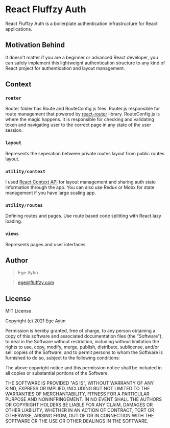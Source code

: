 # React Fluffzy Auth

React Fluffzy Auth is a boilerplate authentication infrastructure for React applications. 

## Motivation Behind

It doesn't matter if you are a beginner or advanced React developer, you can safely implement this lightweignt authentication structure to any kind of React project for authentication and layout management.

## Context

### `router`

Router folder has Route and RouteConfig js files. 
Router.js responsible for route management that powered by 
[react-router](https://reactrouter.com/) library.
RouteConfig.js is where the magic happens. 
It is responsible for checking and validating token and navigating user to the correct page in any state of the user session. 


### `layout`

Represents the seperation between private routes layout from public routes layout.

### `utility/context`

I used [React Context API](https://reactjs.org/docs/context.html) for layout management and sharing auth state information through the app.
You can also use Redux or Mobx for state management if you have large scaling app.

### `utility/routes`

Defining routes and pages. Use route based code splitting with React.lazy loading.

### `views`

Represents pages and user interfaces.

## Author

> Ege Aytın

> ege@fluffzy.com

## License

MIT License

Copyright (c) 2021 Ege Aytın

Permission is hereby granted, free of charge, to any person obtaining a copy of this software and associated
documentation files (the "Software"), to deal in the Software without restriction, including without limitation the
rights to use, copy, modify, merge, publish, distribute, sublicense, and/or sell copies of the Software, and to permit
persons to whom the Software is furnished to do so, subject to the following conditions:

The above copyright notice and this permission notice shall be included in all copies or substantial portions of the
Software.

THE SOFTWARE IS PROVIDED "AS IS", WITHOUT WARRANTY OF ANY KIND, EXPRESS OR IMPLIED, INCLUDING BUT NOT LIMITED TO THE
WARRANTIES OF MERCHANTABILITY, FITNESS FOR A PARTICULAR PURPOSE AND NONINFRINGEMENT. IN NO EVENT SHALL THE AUTHORS OR
COPYRIGHT HOLDERS BE LIABLE FOR ANY CLAIM, DAMAGES OR OTHER LIABILITY, WHETHER IN AN ACTION OF CONTRACT, TORT OR
OTHERWISE, ARISING FROM, OUT OF OR IN CONNECTION WITH THE SOFTWARE OR THE USE OR OTHER DEALINGS IN THE SOFTWARE.

